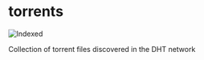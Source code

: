 torrents 
========
![Indexed](https://img.shields.io/badge/indexed-251740-blue)

Collection of torrent files discovered in the DHT network

